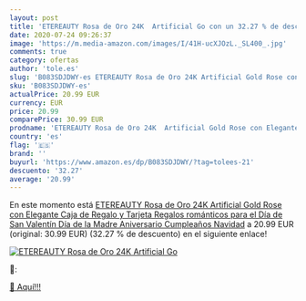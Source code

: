 ```yaml
---
layout: post
title: 'ETEREAUTY Rosa de Oro 24K  Artificial Go con un 32.27 % de descuento'
date: 2020-07-24 09:26:37
image: 'https://m.media-amazon.com/images/I/41H-ucXJOzL._SL400_.jpg'
comments: true
category: ofertas
author: 'tole.es'
slug: 'B083SDJDWY-es ETEREAUTY Rosa de Oro 24K Artificial Gold Rose con...'
sku: 'B083SDJDWY-es'
actualPrice: 20.99 EUR
currency: EUR
price: 20.99
comparePrice: 30.99 EUR
prodname: 'ETEREAUTY Rosa de Oro 24K  Artificial Gold Rose con Elegante Caja de Regalo y Tarjeta  Regalos románticos para el Día de San Valentín  Día de la Madre  Aniversario  Cumpleaños  Navidad'
country: 'es'
flag: '🇪🇸'
brand: ''
buyurl: 'https://www.amazon.es/dp/B083SDJDWY/?tag=tolees-21'
descuento: '32.27'
average: '20.99'
---
```


En este momento está [ETEREAUTY Rosa de Oro 24K  Artificial Gold Rose con Elegante Caja de Regalo y Tarjeta  Regalos románticos para el Día de San Valentín  Día de la Madre  Aniversario  Cumpleaños  Navidad](https://www.amazon.es/dp/B083SDJDWY/?tag=tolees-21) a 20.99 EUR (original: 30.99 EUR) (32.27 %  de descuento) en el siguiente enlace!

[![ETEREAUTY Rosa de Oro 24K  Artificial Go](https://m.media-amazon.com/images/I/41H-ucXJOzL._SL400_.jpg)](https://www.amazon.es/dp/B083SDJDWY/?tag=tolees-21)

🔎:


[🛒 Aquí!!!](https://www.amazon.es/dp/B083SDJDWY/?tag=tolees-21)
